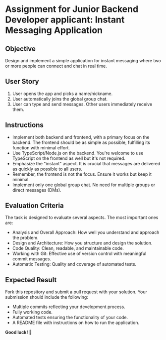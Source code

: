 # Assignment for Junior Backend Developer applicant: Instant Messaging Application

## Objective
Design and implement a simple application for instant messaging where two or more people can connect and chat in real time.

## User Story
1. User opens the app and picks a name/nickname.
1. User automatically joins the global group chat.
1. User can type and send messages. Other users immediately receive them.

## Instructions
* Implement both backend and frontend, with a primary focus on the backend. The frontend should be as simple as possible, fulfilling its function with minimal effort.
* Use TypeScript/Node.js on the backend. You're welcome to use TypeScript on the frontend as well but it's not required.
* Emphasize the "instant" aspect. It is crucial that messages are delivered as quickly as possible to all users.
* Remember, the frontend is not the focus. Ensure it works but keep it minimal.
* Implement only one global group chat. No need for multiple groups or direct messages (DMs).

## Evaluation Criteria
The task is designed to evaluate several aspects. The most important ones are:

* Analysis and Overall Approach: How well you understand and approach the problem.
* Design and Architecture: How you structure and design the solution.
* Code Quality: Clean, readable, and maintainable code.
* Working with Git: Effective use of version control with meaningful commit messages.
* Automatic Testing: Quality and coverage of automated tests.

## Expected Result
Fork this repository and submit a pull request with your solution. Your submission should include the following:

* Multiple commits reflecting your development process.
* Fully working code.
* Automated tests ensuring the functionality of your code.
* A README file with instructions on how to run the application.

**Good luck! 🚀**
